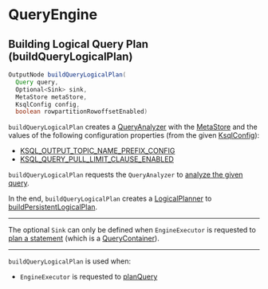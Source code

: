 # QueryEngine

## <span id="buildQueryLogicalPlan"> Building Logical Query Plan (buildQueryLogicalPlan)

```java
OutputNode buildQueryLogicalPlan(
  Query query,
  Optional<Sink> sink,
  MetaStore metaStore,
  KsqlConfig config,
  boolean rowpartitionRowoffsetEnabled)
```

`buildQueryLogicalPlan` creates a [QueryAnalyzer](QueryAnalyzer.md) with the [MetaStore](MetaStore.md) and the values of the following configuration properties (from the given [KsqlConfig](KsqlConfig.md)):

* [KSQL_OUTPUT_TOPIC_NAME_PREFIX_CONFIG](KsqlConfig.md#KSQL_OUTPUT_TOPIC_NAME_PREFIX_CONFIG)
* [KSQL_QUERY_PULL_LIMIT_CLAUSE_ENABLED](KsqlConfig.md#KSQL_QUERY_PULL_LIMIT_CLAUSE_ENABLED)

`buildQueryLogicalPlan` requests the `QueryAnalyzer` to [analyze the given query](QueryAnalyzer.md#analyze).

In the end, `buildQueryLogicalPlan` creates a [LogicalPlanner](LogicalPlanner.md) to [buildPersistentLogicalPlan](LogicalPlanner.md#buildPersistentLogicalPlan).

---

The optional `Sink` can only be defined when `EngineExecutor` is requested to [plan a statement](EngineExecutor.md#plan) (which is a [QueryContainer](QueryContainer.md#getSink)).

---

`buildQueryLogicalPlan` is used when:

* `EngineExecutor` is requested to [planQuery](EngineExecutor.md#planQuery)
